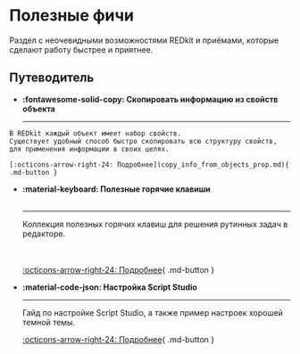 # Полезные фичи

Раздел с неочевидными возможностями REDkit и приёмами, которые сделают работу быстрее и приятнее.

## Путеводитель

<div class="grid cards" markdown>

-    **:fontawesome-solid-copy: Cкопировать информацию из свойств объекта**
     
     ***

    В REDkit каждый объект имеет набор свойств. 
    Существует удобный способ быстро скопировать всю структуру свойств,
    для применения информации в своих целях.

    [:octicons-arrow-right-24: Подробнее](copy_info_from_objects_prop.md){ .md-button }

-   **:material-keyboard: Полезные горячие клавиши**<br><br>
    
    ***

    Коллекция полезных горячих клавиш для решения рутинных задач в редакторе.<br><br><br>

    [:octicons-arrow-right-24: Подробнее](shortcuts.md){ .md-button }

-   **:material-code-json: Настройка Script Studio**
    
    ***

    Гайд по настройке Script Studio, а также пример настроек хорошей темной темы.

    [:octicons-arrow-right-24: Подробнее](setup_script_studio.md){ .md-button }

</div>